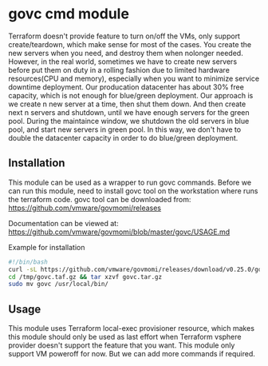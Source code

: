 # govc cmd module

Terraform doesn't provide feature to turn on/off the VMs, only support create/teardown, which make sense for most of the cases. You create the new servers when you need, and destroy them when nolonger needed.
However, in the real world, sometimes we have to create new servers before put them on duty in a rolling fashion due to limited hardware resources(CPU and memory), especially when you want to minimize service downtime deployment. Our producation datacenter has about 30% free capacity, which is not enough for blue/green deployment. Our approach is we create n new server at a time, then shut them down. And then create next n servers and shutdown, until we have enough servers for the green pool. During the maintaince window, we shutdown the old servers in blue pool, and start new servers in green pool. In this way, we don't have to double the datacenter capacity in order to do blue/green deployment.

## Installation
This module can be used as a wrapper to run govc commands. Before we can run this module, need to install govc tool on the workstation where runs the terraform code.
govc tool can be downloaded from: 
https://github.com/vmware/govmomi/releases

Documentation can be viewed at: 
https://github.com/vmware/govmomi/blob/master/govc/USAGE.md

Example for installation
```bash
#!/bin/bash
curl -sL https://github.com/vmware/govmomi/releases/download/v0.25.0/govc_Linux_x86_64.tar.gz -o /tmp/govc.tar.gz
cd /tmp/govc.taf.gz && tar xzvf govc.tar.gz
sudo mv govc /usr/local/bin/
```

## Usage
This module uses Terraform local-exec provisioner resource, which makes this module should only be used as last effort when Terraform vsphere provider doesn't support the feature that you want.
This module only support VM poweroff for now. But we can add more commands if required.